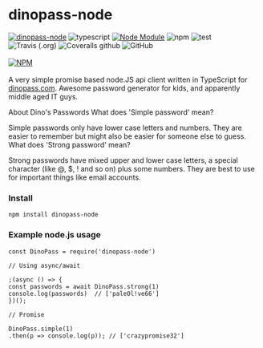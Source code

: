 # dinopass-node

[![dinopass-node](https://img.shields.io/badge/dinopass-node-ed761b?logo=&style=for-the-badge)](https://github.com/towerdigital/dinopass-node)
![typescript](https://img.shields.io/badge/typescript-blue?logo=typescript&style=for-the-badge)
[![Node Module](https://img.shields.io/badge/node-module-3C873A?logo=node.js&style=for-the-badge)](https://github.com/towerdigital/dinopass-node)
![npm](https://img.shields.io/npm/v/dinopass-node?color=CC3534&label=dinopass-node&logo=NPM&style=for-the-badge)
![test](https://img.shields.io/badge/jest-CC3534?logo=jest&style=for-the-badge)
![Travis (.org)](https://img.shields.io/travis/towerdigital/dinopass-node?logo=travis-ci&logoColor=white&style=for-the-badge)
![Coveralls github](https://img.shields.io/coveralls/github/towerdigital/dinopass-node?&style=for-the-badge)
![GitHub](https://img.shields.io/github/license/towerdigital/dinopass-node?color=lightgray&style=for-the-badge)
<br><br>
[![NPM](https://nodei.co/npm/dinopass-node.png?compact=true)](https://nodei.co/npm/dinopass-node/)
<br><br>
A very simple promise based node.JS api client written in TypeScript for [dinopass.com](https://dinopass.com).
Awesome password generator for kids, and apparently middle aged IT guys.

About Dino's Passwords
What does 'Simple password' mean?

Simple passwords only have lower case letters and numbers. They are easier to remember but might also be easier for someone else to guess.
What does 'Strong password' mean?

Strong passwords have mixed upper and lower case letters, a special character (like @, \$, ! and so on) plus some numbers. They are best to use for important things like email accounts.

### Install

```
npm install dinopass-node
```

### Example node.js usage

```
const DinoPass = require('dinopass-node')

// Using async/await

;(async () => {
const passwords = await DinoPass.strong(1)
console.log(passwords)  // ['paleOl!ve66']
})();

// Promise

DinoPass.simple(1)
.then(p => console.log(p)); // ['crazypromise32']

```

###
